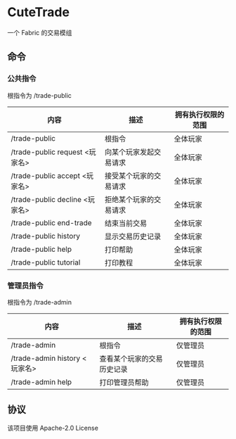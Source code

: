 CuteTrade
===
一个 Fabric 的交易模组

命令
------------------------
### 公共指令
根指令为 /trade-public

| 内容                          | 描述          | 拥有执行权限的范围 |
|-----------------------------|-------------|-----------|
| /trade-public               | 根指令         | 全体玩家      |
| /trade-public request <玩家名> | 向某个玩家发起交易请求 | 全体玩家      |
| /trade-public accept <玩家名>  | 接受某个玩家的交易请求 | 全体玩家      |
| /trade-public decline <玩家名> | 拒绝某个玩家的交易请求 | 全体玩家      |
| /trade-public end-trade     | 结束当前交易      | 全体玩家      |
| /trade-public history       | 显示交易历史记录    | 全体玩家      |
| /trade-public help          | 打印帮助        | 全体玩家      |
| /trade-public tutorial      | 打印教程        | 全体玩家      |

### 管理员指令
根指令为 /trade-admin

| 内容                         | 描述            | 拥有执行权限的范围 |
|----------------------------|---------------|-----------|
| /trade-admin               | 根指令           | 仅管理员      |
| /trade-admin history <玩家名> | 查看某个玩家的交易历史记录 | 仅管理员      |
| /trade-admin help          | 打印管理员帮助       | 仅管理员      |

协议
------------------------
该项目使用 Apache-2.0 License 
